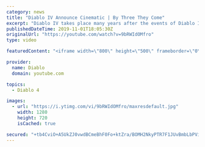```yaml
---
category: news
title: "Diablo IV Announce Cinematic | By Three They Come"
excerpt: "Diablo IV takes place many years after the events of Diablo III, after millions have been slaughtered by the actions of the High Heavens and Burning Hells alike."
publishedDateTime: 2019-11-01T18:05:30Z
originalUrl: "https://youtube.com/watch?v=9bRWIdOMfro"
type: video

featuredContent: "<iframe width=\"800\" height=\"500\" frameborder=\"0\" src=\"https://www.youtube.com/embed/9bRWIdOMfro\" allow=\"accelerometer; autoplay; encrypted-media; gyroscope; picture-in-picture\" allowfullscreen></iframe>"

provider:
  name: Diablo
  domain: youtube.com

topics:
  - Diablo 4

images:
  - url: "https://i.ytimg.com/vi/9bRWIdOMfro/maxresdefault.jpg"
    width: 1280
    height: 720
    isCached: true

secured: "+tb4CviO+A5UkZJ0vwdBCmeBhF0Fo+ktZra/BOMH2NkyPTR7F1JUvBmbLbPVixjtD7F/U/cMyKjpjjQBnvH/nMvQzV/a6oJV5Y+TaUpe9MymZGT8jMKlsdoIY5LmzPCdwg3P5n2P0FgPvZ7EYZRQW6jJmqP5VEnX4cIU4xs1HEcg8D5lnEw0qkryp5h1RnItG3wVHv9rh663j/pGnaGeAHwOIy8KjUAt2Yv67/1qkcOUutvC3DJMDGVYbDJHylATHXyTBrUcqLgqO1EDYFSpnld5nOSG5S9w0QRi4sSk+4pyJ2cohILnlzoPl5YivL6YhnNJ7u1qAwCR9gWzLfShmuiYxPswgA1uxpoStz8Nd1Yv1D3ml+ITVmMxRAwXzywiqWEZIIc2wgdu+vgsNhp2H3ZMUCKQm2mwBSsWAvG/r5JCgDxljfvJchb3XJrj6SqT;PyHRa0qqxDaCD3XuBBZyUw=="
---
```


